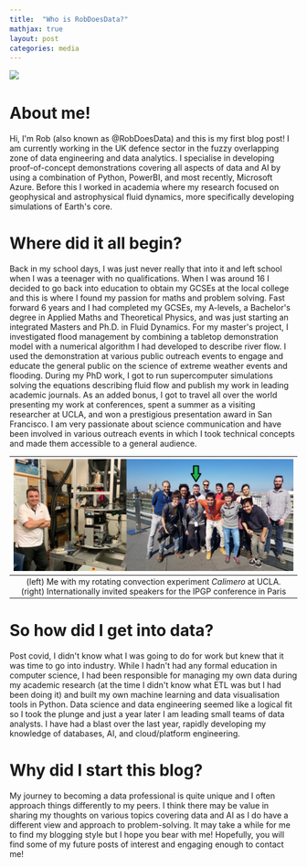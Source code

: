 ```yaml
---
title:  "Who is RobDoesData?"
mathjax: true
layout: post
categories: media
---
```


<img src="/images/banners/blogs/2024-02-26-robdoesdata.png">

# About me!
Hi, I'm Rob (also known as @RobDoesData) and this is my first blog post! I am currently working in the UK defence sector in the fuzzy overlapping zone of data engineering and data analytics. I specialise in developing proof-of-concept demonstrations covering all aspects of data and AI by using a combination of Python, PowerBI, and most recently, Microsoft Azure. Before this I worked in academia where my research focused on geophysical and astrophysical fluid dynamics, more specifically developing simulations of Earth's core.

# Where did it all begin? 
Back in my school days, I was just never really that into it and left school when I was a teenager with no qualifications. When I was around 16 I decided to go back into education to obtain my GCSEs at the local college and this is where I found my passion for maths and problem solving. Fast forward 6 years and I had completed my GCSEs, my A-levels, a Bachelor's degree in Applied Maths and Theoretical Physics, and was just starting an integrated Masters and Ph.D. in Fluid Dynamics. For my master's project, I investigated flood management by combining a tabletop demonstration model with a numerical algorithm I had developed to describe river flow. I used the demonstration at various public outreach events to engage and educate the general public on the science of extreme weather events and flooding. During my PhD work, I got to run supercomputer simulations solving the equations describing fluid flow and publish my work in leading academic journals. As an added bonus, I got to travel all over the world presenting my work at conferences, spent a summer as a visiting researcher at UCLA, and won a prestigious presentation award in San Francisco. I am very passionate about science communication and have been involved in various outreach events in which I took technical concepts and made them accessible to a general audience.

| <img src="/images/blogs/robdoesdata-intro.png" width="600" alt=""> |
|:--:| 
| (left) Me with my rotating convection experiment _Calimero_ at UCLA. (right) Internationally invited speakers for the IPGP conference in Paris |

# So how did I get into data?
Post covid, I didn't know what I was going to do for work but knew that it was time to go into industry. While I hadn't had any formal education in computer science, I had been responsible for managing my own data during my academic research (at the time I didn't know what ETL was but I had been doing it) and built my own machine learning and data visualisation tools in Python. Data science and data engineering seemed like a logical fit so I took the plunge and just a year later I am leading small teams of data analysts. I have had a blast over the last year, rapidly developing my knowledge of databases, AI, and cloud/platform engineering.

# Why did I start this blog?
My journey to becoming a data professional is quite unique and I often approach things differently to my peers. I think there may be value in sharing my thoughts on various topics covering data and AI as I do have a different view and approach to problem-solving. It may take a while for me to find my blogging style but I hope you bear with me! Hopefully, you will find some of my future posts of interest and engaging enough to contact me!
